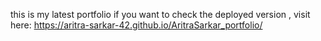 this is my latest portfolio 
if you want to check the deployed version ,  visit here:
https://aritra-sarkar-42.github.io/AritraSarkar_portfolio/
